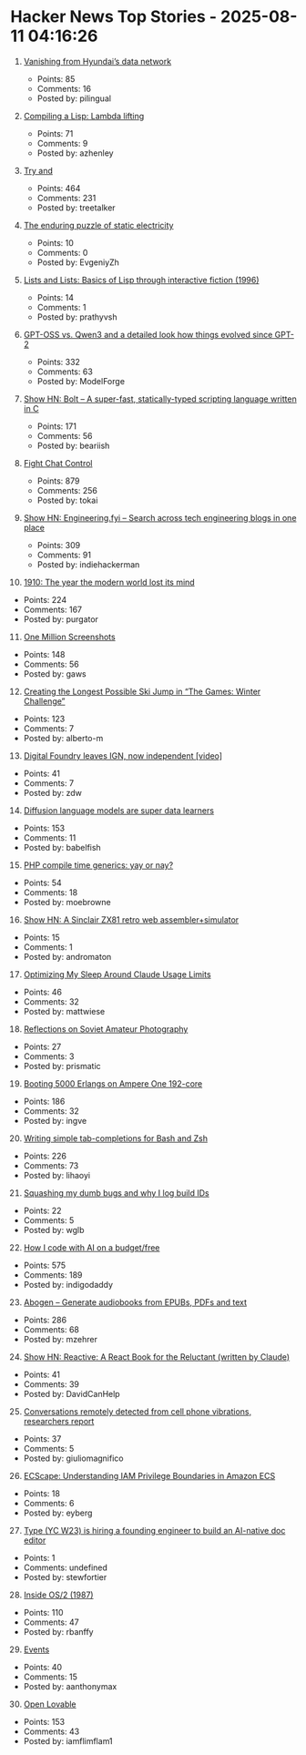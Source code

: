 # Hacker News Top Stories - 2025-08-11 04:16:26

1. [Vanishing from Hyundai’s data network](http://techno-fandom.org/~hobbit/cars/ev/offnet.html)
   - Points: 85
   - Comments: 16
   - Posted by: pilingual

2. [Compiling a Lisp: Lambda lifting](https://bernsteinbear.com/blog/compiling-a-lisp-12/)
   - Points: 71
   - Comments: 9
   - Posted by: azhenley

3. [Try and](https://ygdp.yale.edu/phenomena/try-and)
   - Points: 464
   - Comments: 231
   - Posted by: treetalker

4. [The enduring puzzle of static electricity](https://pubs.aip.org/physicstoday/article/78/8/54/3355922/The-enduring-puzzle-of-static-electricityEven)
   - Points: 10
   - Comments: 0
   - Posted by: EvgeniyZh

5. [Lists and Lists: Basics of Lisp through interactive fiction (1996)](https://eblong.com/zarf/zweb/lists/)
   - Points: 14
   - Comments: 1
   - Posted by: prathyvsh

6. [GPT-OSS vs. Qwen3 and a detailed look how things evolved since GPT-2](https://magazine.sebastianraschka.com/p/from-gpt-2-to-gpt-oss-analyzing-the)
   - Points: 332
   - Comments: 63
   - Posted by: ModelForge

7. [Show HN: Bolt – A super-fast, statically-typed scripting language written in C](https://github.com/Beariish/bolt)
   - Points: 171
   - Comments: 56
   - Posted by: beariish

8. [Fight Chat Control](https://fightchatcontrol.eu/)
   - Points: 879
   - Comments: 256
   - Posted by: tokai

9. [Show HN: Engineering.fyi – Search across tech engineering blogs in one place](https://engineering.fyi/)
   - Points: 309
   - Comments: 91
   - Posted by: indiehackerman

10. [1910: The year the modern world lost its mind](https://www.derekthompson.org/p/1910-the-year-the-modern-world-lost)
   - Points: 224
   - Comments: 167
   - Posted by: purgator

11. [One Million Screenshots](https://onemillionscreenshots.com/?q=random)
   - Points: 148
   - Comments: 56
   - Posted by: gaws

12. [Creating the Longest Possible Ski Jump in “The Games: Winter Challenge”](https://mrwint.github.io/winter/writeup/writeup2.html)
   - Points: 123
   - Comments: 7
   - Posted by: alberto-m

13. [Digital Foundry leaves IGN, now independent [video]](https://www.youtube.com/watch?v=tl7bIJ2yu4I)
   - Points: 41
   - Comments: 7
   - Posted by: zdw

14. [Diffusion language models are super data learners](https://jinjieni.notion.site/Diffusion-Language-Models-are-Super-Data-Learners-239d8f03a866800ab196e49928c019ac)
   - Points: 153
   - Comments: 11
   - Posted by: babelfish

15. [PHP compile time generics: yay or nay?](https://thephp.foundation/blog/2025/08/05/compile-generics/)
   - Points: 54
   - Comments: 18
   - Posted by: moebrowne

16. [Show HN: A Sinclair ZX81 retro web assembler+simulator](undefined)
   - Points: 15
   - Comments: 1
   - Posted by: andromaton

17. [Optimizing My Sleep Around Claude Usage Limits](https://mattwie.se/no-sleep-till-agi)
   - Points: 46
   - Comments: 32
   - Posted by: mattwiese

18. [Reflections on Soviet Amateur Photography](https://www.publicbooks.org/strangers-in-the-family-album-reflections-on-soviet-amateur-photography/)
   - Points: 27
   - Comments: 3
   - Posted by: prismatic

19. [Booting 5000 Erlangs on Ampere One 192-core](https://underjord.io/booting-5000-erlangs-on-ampere-one.html)
   - Points: 186
   - Comments: 32
   - Posted by: ingve

20. [Writing simple tab-completions for Bash and Zsh](https://mill-build.org/blog/14-bash-zsh-completion.html)
   - Points: 226
   - Comments: 73
   - Posted by: lihaoyi

21. [Squashing my dumb bugs and why I log build IDs](https://rachelbythebay.com/w/2025/08/03/scope/)
   - Points: 22
   - Comments: 5
   - Posted by: wglb

22. [How I code with AI on a budget/free](https://wuu73.org/blog/aiguide1.html)
   - Points: 575
   - Comments: 189
   - Posted by: indigodaddy

23. [Abogen – Generate audiobooks from EPUBs, PDFs and text](https://github.com/denizsafak/abogen)
   - Points: 286
   - Comments: 68
   - Posted by: mzehrer

24. [Show HN: Reactive: A React Book for the Reluctant (written by Claude)](https://github.com/cloudstreet-dev/React-is-Awful)
   - Points: 41
   - Comments: 39
   - Posted by: DavidCanHelp

25. [Conversations remotely detected from cell phone vibrations, researchers report](https://www.psu.edu/news/engineering/story/conversations-remotely-detected-cell-phone-vibrations-researchers-report)
   - Points: 37
   - Comments: 5
   - Posted by: giuliomagnifico

26. [ECScape: Understanding IAM Privilege Boundaries in Amazon ECS](https://www.sweet.security/blog/ecscape-understanding-iam-privilege-boundaries-in-amazon-ecs)
   - Points: 18
   - Comments: 6
   - Posted by: eyberg

27. [Type (YC W23) is hiring a founding engineer to build an AI-native doc editor](https://www.ycombinator.com/companies/type/jobs/1idOunL-founding-product-engineer)
   - Points: 1
   - Comments: undefined
   - Posted by: stewfortier

28. [Inside OS/2 (1987)](https://gitpi.us/article-archive/inside-os2/)
   - Points: 110
   - Comments: 47
   - Posted by: rbanffy

29. [Events](https://developer.mozilla.org/en-US/docs/Learn_web_development/Core/Scripting/Events)
   - Points: 40
   - Comments: 15
   - Posted by: aanthonymax

30. [Open Lovable](https://github.com/mendableai/open-lovable)
   - Points: 153
   - Comments: 43
   - Posted by: iamflimflam1

